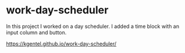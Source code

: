 # work-day-scheduler

In this project I worked on a day scheduler. I added a time block with an input column and button. 

https://kgentel.github.io/work-day-scheduler/

